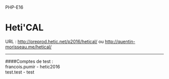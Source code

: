 PHP-E16

Heti'CAL
=======

URL : http://preprod.hetic.net/p2016/hetical/ ou http://quentin-morisseau.me/hetical/

---
####Comptes de test :   
francois.pumir - hetic2016  
test.test - test